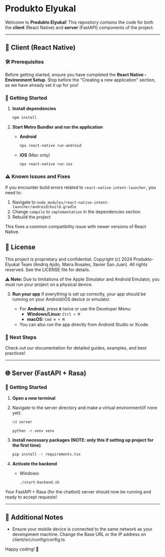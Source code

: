 # Produkto Elyukal

Welcome to **Produkto Elyukal**! This repository contains the code for both the **client** (React Native) and **server** (FastAPI) components of the project.

---

## 📱 Client (React Native)

### 🛠 Prerequisites
Before getting started, ensure you have completed the **React Native - Environment Setup**. Stop before the "Creating a new application" section, as we have already set it up for you!

### 🚀 Getting Started

1. **Install dependencies**
   ```sh
   npm install
   ```

2. **Start Metro Bundler and run the application**
   
   - **Android**
     ```sh
     npx react-native run-android
     ```
   - **iOS** (Mac only)
     ```sh
     npx react-native run-ios
     ```

### ⚠️ Known Issues and Fixes

If you encounter build errors related to `react-native-intent-launcher`, you need to:

1. Navigate to `node_modules/react-native-intent-launcher/android/build.gradle`
2. Change `compile` to `implementation` in the dependencies section
3. Rebuild the project

This fixes a common compatibility issue with newer versions of React Native.

## 📄 License

This project is proprietary and confidential. Copyright (c) 2024 Produkto-Elyukal Team (Andriq Ajido, Maira Rosales, Xavier San Juan). All rights reserved. See the LICENSE file for details.

⚠️ **Note:** Due to limitations of the Apple Simulator and Android Emulator, you must run your project on a physical device.

3. **Run your app**
   If everything is set up correctly, your app should be running on your Android/iOS device or emulator.

   - For **Android**, press **`R`** twice or use the Developer Menu:
     - **Windows/Linux:** `Ctrl + M`
     - **macOS:** `Cmd ⌘ + M`
   - You can also run the app directly from Android Studio or Xcode.

### 📖 Next Steps
Check out our documentation for detailed guides, examples, and best practices!

---

## 🌐 Server (FastAPI + Rasa)

### 🚀 Getting Started

1. **Open a new terminal**
2. Navigate to the server directory and make a virtual environment(if none yet):
   ```sh
   cd server
   ```

   ``` sh
   python -m venv venv
   ```

3. **Install necessary packages (NOTE: only this if setting up project for the first time)**
   ```sh
   pip install -r requirements.tsx
   ```

4. **Activate the backend**
   - Windows:
     ```sh
     ./start-backend.sh
     ```
Your FastAPI + Rasa (for the chatbot) server should now be running and ready to accept requests!

---

## 📌 Additional Notes
- Ensure your mobile device is connected to the same network as your development machine. Change the Base URL or the IP address on client/src/config/config.ts

Happy coding! 🎉


